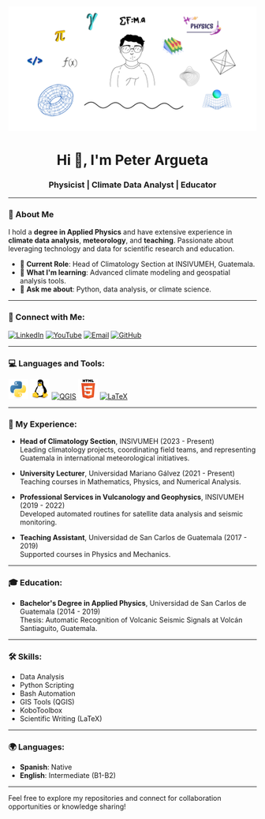 <div id="header" align="center">
  <img src="picture.png" width="600"/>
</div>

<h1 align="center">Hi 👋, I'm Peter Argueta</h1>
<h3 align="center">Physicist | Climate Data Analyst | Educator</h3>

---

### 🌟 About Me
I hold a **degree in Applied Physics** and have extensive experience in **climate data analysis**, **meteorology**, and **teaching**. Passionate about leveraging technology and data for scientific research and education.

- 🔭 **Current Role**: Head of Climatology Section at INSIVUMEH, Guatemala.
- 🌱 **What I'm learning**: Advanced climate modeling and geospatial analysis tools.
- 💬 **Ask me about**: Python, data analysis, or climate science.

---

### 🔗 Connect with Me:
<p align="left">
<a href="https://linkedin.com/in/peter-argueta-a5b2a21a4/" target="_blank"><img align="center" src="https://raw.githubusercontent.com/rahuldkjain/github-profile-readme-generator/master/src/images/icons/Social/linked-in-alt.svg" alt="LinkedIn" height="30" width="40" /></a>
<a href="https://youtube.com/@pitercios03" target="blank"><img align="center" src="https://raw.githubusercontent.com/rahuldkjain/github-profile-readme-generator/master/src/images/icons/Social/youtube.svg" alt="YouTube" height="30" width="40" /></a>
<a href="mailto:peterarguedo@gmail.com"><img align="center" src="https://cdn-icons-png.flaticon.com/512/732/732200.png" alt="Email" height="30" width="40" /></a>
<a href="https://github.com/PeterArgueta" target="_blank"><img align="center" src="https://raw.githubusercontent.com/rahuldkjain/github-profile-readme-generator/master/src/images/icons/Social/github.svg" alt="GitHub" height="30" width="40" /></a>
</p>

---

### 💻 Languages and Tools:
<p align="left">
<a href="https://www.python.org" target="_blank" rel="noreferrer"><img src="https://raw.githubusercontent.com/devicons/devicon/master/icons/python/python-original.svg" alt="Python" width="40" height="40"/></a>
<a href="https://www.linux.org/" target="_blank" rel="noreferrer"><img src="https://raw.githubusercontent.com/devicons/devicon/master/icons/linux/linux-original.svg" alt="Linux" width="40" height="40"/></a>
<a href="https://www.qgis.org/en/site/" target="_blank" rel="noreferrer"><img src="https://upload.wikimedia.org/wikipedia/commons/0/0d/QGIS_logo_new.svg" alt="QGIS" width="40" height="40"/></a>
<a href="https://www.w3.org/html/" target="_blank" rel="noreferrer"><img src="https://raw.githubusercontent.com/devicons/devicon/master/icons/html5/html5-original-wordmark.svg" alt="HTML5" width="40" height="40"/></a>
<a href="https://www.latex-project.org/" target="_blank" rel="noreferrer"><img src="https://upload.wikimedia.org/wikipedia/commons/9/92/LaTeX_logo.svg" alt="LaTeX" width="40" height="40"/></a>
</p>

---

### 📂 My Experience:
- **Head of Climatology Section**, INSIVUMEH (2023 - Present)  
  Leading climatology projects, coordinating field teams, and representing Guatemala in international meteorological initiatives.

- **University Lecturer**, Universidad Mariano Gálvez (2021 - Present)  
  Teaching courses in Mathematics, Physics, and Numerical Analysis.

- **Professional Services in Vulcanology and Geophysics**, INSIVUMEH (2019 - 2022)  
  Developed automated routines for satellite data analysis and seismic monitoring.

- **Teaching Assistant**, Universidad de San Carlos de Guatemala (2017 - 2019)  
  Supported courses in Physics and Mechanics.

---

### 🎓 Education:
- **Bachelor's Degree in Applied Physics**, Universidad de San Carlos de Guatemala (2014 - 2019)  
  Thesis: Automatic Recognition of Volcanic Seismic Signals at Volcán Santiaguito, Guatemala.

---

### 🛠️ Skills:
- Data Analysis
- Python Scripting
- Bash Automation
- GIS Tools (QGIS)
- KoboToolbox
- Scientific Writing (LaTeX)

---

### 🌍 Languages:
- **Spanish**: Native
- **English**: Intermediate (B1-B2)

---

Feel free to explore my repositories and connect for collaboration opportunities or knowledge sharing!
